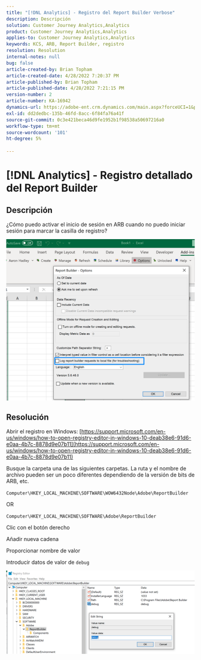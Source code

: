 ```yaml
---
title: "[!DNL Analytics] - Registro del Report Builder Verbose"
description: Descripción
solution: Customer Journey Analytics,Analytics
product: Customer Journey Analytics,Analytics
applies-to: Customer Journey Analytics,Analytics
keywords: KCS, ARB, Report Builder, registro
resolution: Resolution
internal-notes: null
bug: false
article-created-by: Brian Topham
article-created-date: 4/28/2022 7:20:37 PM
article-published-by: Brian Topham
article-published-date: 4/28/2022 7:21:15 PM
version-number: 2
article-number: KA-16942
dynamics-url: https://adobe-ent.crm.dynamics.com/main.aspx?forceUCI=1&pagetype=entityrecord&etn=knowledgearticle&id=26414a44-28c7-ec11-a7b6-0022480a1b03
exl-id: dd2dedbc-135b-46fd-8acc-6f84fa76a41f
source-git-commit: 0c3e421beca46d9fe1952b1f98538a50697216a0
workflow-type: tm+mt
source-wordcount: '101'
ht-degree: 5%

---
```


# [!DNL Analytics] - Registro detallado del Report Builder

## Descripción


¿Cómo puedo activar el inicio de sesión en ARB cuando no puedo iniciar sesión para marcar la casilla de registro?

![](assets/___27414a44-28c7-ec11-a7b6-0022480a1b03___.png)


## Resolución




Abrir el registro en Windows: [https://support.microsoft.com/en-us/windows/how-to-open-registry-editor-in-windows-10-deab38e6-91d6-e0aa-4b7c-8878d9e07b11](https://support.microsoft.com/en-us/windows/how-to-open-registry-editor-in-windows-10-deab38e6-91d6-e0aa-4b7c-8878d9e07b11)

Busque la carpeta una de las siguientes carpetas. La ruta y el nombre de archivo pueden ser un poco diferentes dependiendo de la versión de bits de ARB, etc.

`Computer\HKEY_LOCAL_MACHINE\SOFTWARE\WOW6432Node\Adobe\ReportBuilder`

OR

`Computer\HKEY_LOCAL_MACHINE\SOFTWARE\Adobe\ReportBuilder`

Clic con el botón derecho

Añadir nueva cadena

Proporcionar nombre de valor

Introducir datos de valor de `debug`

![](assets/066ee289-0b9e-eb11-b1ac-000d3a3684a8.png)
